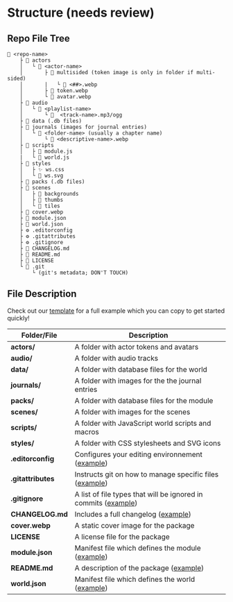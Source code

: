# Structure (needs review)

## Repo File Tree

```text
📂 <repo-name>
    ├ 📂 actors
    │   └ 📂 <actor-name>
    │       ├ 📂 multisided (token image is only in folder if multi-sided)
    │       |   └ 🎨 <##>.webp
    │       ├ 🎨 token.webp
    │       └ 🎨 avatar.webp    
    ├ 📂 audio
    │   └ 📂 <playlist-name>
    │       └ 🎼  <track-name>.mp3/ogg
    ├ 📂 data (.db files)
    ├ 📂 journals (images for journal entries)
    │   └ 📂 <folder-name> (usually a chapter name)
    │       └ 🎨 <descriptive-name>.webp
    ├ 📂 scripts
    │   ├ 📜 module.js
    |   └ 📜 world.js    
    ├ 📂 styles
    │   ├ ✨ ws.css
    │   └ 🎨 ws.svg
    ├ 📂 packs (.db files)
    ├ 📂 scenes
    │   ├ 📂 backgrounds
    │   ├ 📂 thumbs
    │   └ 📂 tiles
    ├ 🎨 cover.webp 
    ├ 📄 module.json
    ├ 📄 world.json
    ├ ⚙️ .editorconfig
    ├ ⚙️ .gitattributes
    ├ ⚙️ .gitignore
    ├ 📄 CHANGELOG.md
    ├ 📄 README.md
    ├ 📄 LICENSE
    └ 📂 .git
        └ (git's metadata; DON'T TOUCH)
```

## File Description

Check out our [template](https://github.com/world-smiths/template-world) for a full example which you can copy to get started quickly!

| Folder/File        | Description                                                                                                                                               |
| ------------------ | --------------------------------------------------------------------------------------------------------------------------------------------------------- |
| **actors/**        | A folder with actor tokens and avatars                                                                                                                    |
| **audio/**         | A folder with audio tracks                                                                                                                                |
| **data/**          | A folder with database files for the world                                                                                                                |
| **journals/**      | A folder with images for the the journal entries                                                                                                          |
| **packs/**         | A folder with database files for the module                                                                                                               |
| **scenes/**        | A folder with images for the scenes                                                                                                                       |
| **scripts/**       | A folder with JavaScript world scripts and macros                                                                                                         |
| **styles/**        | A folder with CSS stylesheets and SVG icons
| **.editorconfig**  | Configures your editing environnement ([example](https://github.com/World-Smiths/template-world/blob/main/.editorconfig))                           |
| **.gitattributes** | Instructs git on how to manage specific files ([example](https://github.com/World-Smiths/template-world/blob/main/.gitattributes))                  |
| **.gitignore**     | A list of file types that will be ignored in commits ([example](https://github.com/World-Smiths/template-world/blob/main/.gitignore))               |
| **CHANGELOG.md**   | Includes a full changelog ([example](https://github.com/World-Smiths/template-world/blob/main/CHANGELOG.md))                                             |
| **cover.webp**     | A static cover image for the package                                                                                                                      |
| **LICENSE**        | A license file for the package                                                                                                                                  |
| **module.json**    | Manifest file which defines the module ([example](https://github.com/World-Smiths/template-world/blob/main/world/module.json))         |
| **README.md**      | A description of the package ([example](https://github.com/World-Smiths/template-world/blob/main/README.md)) |
| **world.json**     | Manifest file which defines the world ([example](https://github.com/World-Smiths/template-world/blob/main/world/world.json))           |
